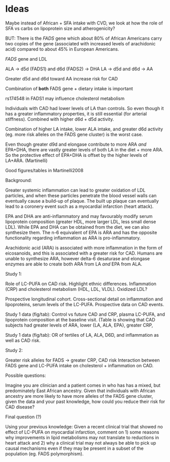 # Ideas #

Maybe instead of African + SFA intake with CVD, we look at how the
role of SFA vs carbs on lipoprotein size and atherogenicity?

BUT: There is the *FADS* gene which about 80% of African Americans
carry two copies of the gene (associated with increased levels of
arachidonic acid) compared to about 45% in European Americans.

*FADS* gene and LDL

ALA -> d5d (FADS1) and d6d (FADS2) -> DHA
LA -> d5d and d6d -> AA


Greater d5d and d6d toward AA increase risk for CAD

Combination of **both** FADS gene + dietary intake is important

rs174548 in FADS1 may influence cholesterol metabolism

Individuals with CAD had lower levels of LA than controls.  So even
though it has a greater inflammatory properties, it is still
essential (for arterial stiffness).  Combined with higher d6d + d5d activity.

Combination of higher LA intake, lower ALA intake, and greater d6d
activity (eg. more risk alleles on the FADS gene cluster) is the worst
case.

Even though greater d9d and elongase contribute to more ARA *and*
EPA+DHA, there are vastly greater levels of both LA in the diet + more
ARA. So the protective effect of EPA+DHA is offset by the higher
levels of LA+ARA. (Martinelli)

Good figures/tables in Martinelli2008

Background:

Greater systemic inflammation can lead to greater oxidation of LDL
particles, and when these particles penetrate the blood vessel walls
can eventually cause a build-up of plaque.  The built up plaque can
eventually lead to a coronery event such as a myocardial infarction
(heart attack). 

EPA and DHA are anti-inflammatory and may favourably modify serum
lipoprotein composition (greater HDL, more larger LDL, less small
dense LDL).  While EPA and DHA can be obtained from the diet, we can
also synthesize them.  The n-6 equivalent of EPA is ARA and has the
opposite functionality regarding inflammation as ARA is
pro-inflammatory.

Arachidonic acid (ARA) is associated with more inflammation in the form of
eicosanoids, and this is associated with a greater risk for CAD.
Humans are unable to synthesize ARA, however delta-6 desaturase and
elongase enzymes are able to create both ARA from LA *and* EPA from ALA.


Study 1:

Role of LC-PUFA on CAD risk. Highlight ethnic differences.
Inflammation (CRP) and cholesterol metabolism (HDL, LDL, VLDL).
Oxidized LDL?

Prospective longitudinal cohort.  Cross-sectional detail on
inflammation and lipoproteins, serum levels of the LC-PUFA.
Prospective data on CAD events. 

Study 1 data (fig/tab): Control vs future CAD and CRP, plasma LC-PUFA,
and lipoprotein composition at the baseline visit.  (Table is showing
that CAD subjects had greater levels of ARA, lower {LA, ALA, EPA},
greater CRP, 

Study 1 data (fig/tab): OR of tertiles of LA, ALA, D6D, and
inflammation as well as CAD risk.

Study 2:

Greater risk alleles for FADS -> greater CRP, CAD risk
Interaction between FADS gene and LC-PUFA intake on cholesterol +
inflammation on CAD.

Possible questions:

Imagine you are clinician and a patient comes in who has has a mixed,
but predominately East African ancestry.  Given that individuals with
African ancestry are more likely to have more alleles of the FADS gene
cluster, given the data and your past knowledge, how could you reduce
their risk for CAD disease?

Final question (?)

Using your previous knowledge: Given a recent clinical trial that
showed no effect of LC-PUFA on myocardial infarction, comment on 1)
some reasons why improvements in lipid metabolisms may not translate
to reductions in heart attack and 2) why a clinical trial may not
always be able to pick up causal mechanisms even if they may be
present in a subset of the population (eg. FADS polymorphism).
